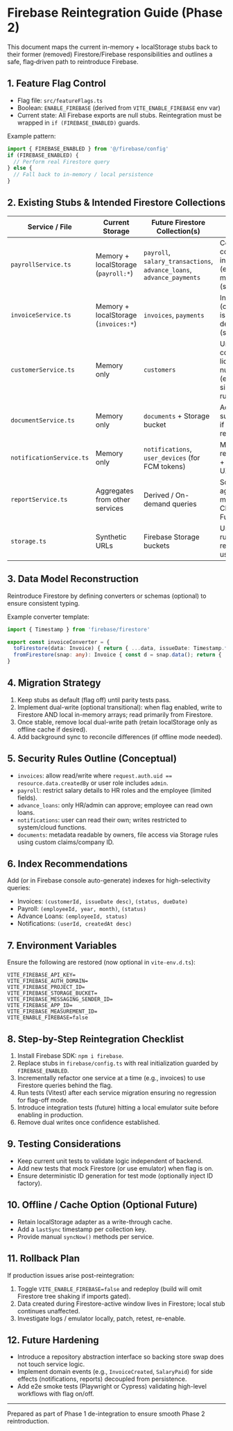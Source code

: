 # Firebase Reintegration Guide (Phase 2)

This document maps the current in-memory + localStorage stubs back to their former (removed) Firestore/Firebase responsibilities and outlines a safe, flag‑driven path to reintroduce Firebase.

## 1. Feature Flag Control
- Flag file: `src/featureFlags.ts`
- Boolean: `ENABLE_FIREBASE` (derived from `VITE_ENABLE_FIREBASE` env var)
- Current state: All Firebase exports are null stubs. Reintegration must be wrapped in `if (FIREBASE_ENABLED)` guards.

Example pattern:
```ts
import { FIREBASE_ENABLED } from '@/firebase/config'
if (FIREBASE_ENABLED) {
  // Perform real Firestore query
} else {
  // Fall back to in-memory / local persistence
}
```

## 2. Existing Stubs & Intended Firestore Collections
| Service / File | Current Storage | Future Firestore Collection(s) | Notes |
| -------------- | --------------- | ------------------------------ | ----- |
| `payrollService.ts` | Memory + localStorage (`payroll:*`) | `payroll`, `salary_transactions`, `advance_loans`, `advance_payments` | Consider composite indexes on (employeeId, month, year) & (status). |
| `invoiceService.ts` | Memory + localStorage (`invoices:*`) | `invoices`, `payments` | Index on (customerId, issueDate desc), (status). |
| `customerService.ts` | Memory only | `customers` | Unique constraint on license / tax number (enforce app-side + security rules). |
| `documentService.ts` | Memory only | `documents` + Storage bucket | Add metadata subcollection if versioning required. |
| `notificationService.ts` | Memory only | `notifications`, `user_devices` (for FCM tokens) | Messaging requires FCM + permission UX. |
| `reportService.ts` | Aggregates from other services | Derived / On-demand queries | Some aggregates may become Cloud Functions. |
| `storage.ts` | Synthetic URLs | Firebase Storage buckets | Use security rules to restrict by user/company. |

## 3. Data Model Reconstruction
Reintroduce Firestore by defining converters or schemas (optional) to ensure consistent typing.

Example converter template:
```ts
import { Timestamp } from 'firebase/firestore'

export const invoiceConverter = {
  toFirestore(data: Invoice) { return { ...data, issueDate: Timestamp.fromDate(data.issueDate) } },
  fromFirestore(snap: any): Invoice { const d = snap.data(); return { ...d, issueDate: d.issueDate.toDate() } }
}
```

## 4. Migration Strategy
1. Keep stubs as default (flag off) until parity tests pass.
2. Implement dual-write (optional transitional): when flag enabled, write to Firestore AND local in-memory arrays; read primarily from Firestore.
3. Once stable, remove local dual-write path (retain localStorage only as offline cache if desired).
4. Add background sync to reconcile differences (if offline mode needed).

## 5. Security Rules Outline (Conceptual)
- `invoices`: allow read/write where `request.auth.uid == resource.data.createdBy` or user role includes `admin`.
- `payroll`: restrict salary details to HR roles and the employee (limited fields).
- `advance_loans`: only HR/admin can approve; employee can read own loans.
- `notifications`: user can read their own; writes restricted to system/cloud functions.
- `documents`: metadata readable by owners, file access via Storage rules using custom claims/company ID.

## 6. Index Recommendations
Add (or in Firebase console auto-generate) indexes for high-selectivity queries:
- Invoices: `(customerId, issueDate desc)`, `(status, dueDate)`
- Payroll: `(employeeId, year, month)`, `(status)`
- Advance Loans: `(employeeId, status)`
- Notifications: `(userId, createdAt desc)`

## 7. Environment Variables
Ensure the following are restored (now optional in `vite-env.d.ts`):
```
VITE_FIREBASE_API_KEY=
VITE_FIREBASE_AUTH_DOMAIN=
VITE_FIREBASE_PROJECT_ID=
VITE_FIREBASE_STORAGE_BUCKET=
VITE_FIREBASE_MESSAGING_SENDER_ID=
VITE_FIREBASE_APP_ID=
VITE_FIREBASE_MEASUREMENT_ID=
VITE_ENABLE_FIREBASE=false
```

## 8. Step-by-Step Reintegration Checklist
1. Install Firebase SDK: `npm i firebase`.
2. Replace stubs in `firebase/config.ts` with real initialization guarded by `FIREBASE_ENABLED`.
3. Incrementally refactor one service at a time (e.g., invoices) to use Firestore queries behind the flag.
4. Run tests (Vitest) after each service migration ensuring no regression for flag-off mode.
5. Introduce integration tests (future) hitting a local emulator suite before enabling in production.
6. Remove dual writes once confidence established.

## 9. Testing Considerations
- Keep current unit tests to validate logic independent of backend.
- Add new tests that mock Firestore (or use emulator) when flag is on.
- Ensure deterministic ID generation for test mode (optionally inject ID factory).

## 10. Offline / Cache Option (Optional Future)
- Retain localStorage adapter as a write-through cache.
- Add a `lastSync` timestamp per collection key.
- Provide manual `syncNow()` methods per service.

## 11. Rollback Plan
If production issues arise post-reintegration:
1. Toggle `VITE_ENABLE_FIREBASE=false` and redeploy (build will omit Firestore tree shaking if imports gated).
2. Data created during Firestore-active window lives in Firestore; local stub continues unaffected.
3. Investigate logs / emulator locally, patch, retest, re-enable.

## 12. Future Hardening
- Introduce a repository abstraction interface so backing store swap does not touch service logic.
- Implement domain events (e.g., `InvoiceCreated`, `SalaryPaid`) for side effects (notifications, reports) decoupled from persistence.
- Add e2e smoke tests (Playwright or Cypress) validating high-level workflows with flag on/off.

---
Prepared as part of Phase 1 de-integration to ensure smooth Phase 2 reintroduction.
